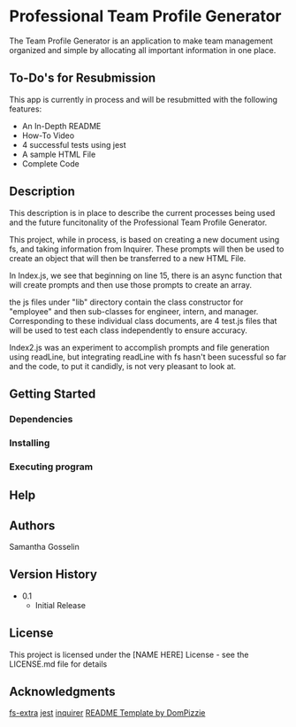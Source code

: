 # Professional Team Profile Generator

The Team Profile Generator is an application to make team management organized and simple by allocating all important information in one place. 

## To-Do's for Resubmission
This app is currently in process and will be resubmitted with the following features:
* An In-Depth README
* How-To Video
* 4 successful tests using jest
* A sample HTML File
* Complete Code

## Description 
This description is in place to describe the current processes being used and the future funcitonality of the Professional Team Profile Generator.

This project, while in process, is based on creating a new document using fs, and taking information from Inquirer. These prompts will then be used to create an object that will then be transferred to a new HTML File.

In Index.js, we see that beginning on line 15, there is an async function that will create prompts and then use those prompts to create an array. 

the js files under "lib" directory contain the class constructor for "employee" and then sub-classes for engineer, intern, and manager. Corresponding to these individual class documents, are 4 test.js files that will be used to test each class independently to ensure accuracy.

Index2.js was an experiment to accomplish prompts and file generation using readLine, but integrating readLine with fs hasn't been sucessful so far and the code, to put it candidly, is not very pleasant to look at. 



## Getting Started

### Dependencies


### Installing



### Executing program



## Help


## Authors

Samantha Gosselin

## Version History

* 0.1
    * Initial Release

## License

This project is licensed under the [NAME HERE] License - see the LICENSE.md file for details

## Acknowledgments

[fs-extra](https://www.npmjs.com/package/fs-extra)
[jest](https://www.npmjs.com/package/jest)
[inquirer](https://www.npmjs.com/package/inquirer)
[README Template by DomPizzie](https://gist.github.com/DomPizzie/7a5ff55ffa9081f2de27c315f5018afc)